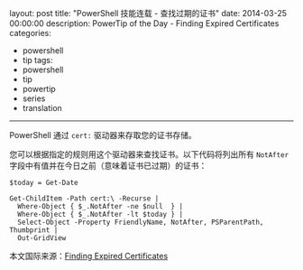 ﻿layout: post
title: "PowerShell 技能连载 - 查找过期的证书"
date: 2014-03-25 00:00:00
description: PowerTip of the Day - Finding Expired Certificates
categories:
- powershell
- tip
tags:
- powershell
- tip
- powertip
- series
- translation
---
PowerShell 通过 `cert:` 驱动器来存取您的证书存储。

您可以根据指定的规则用这个驱动器来查找证书。以下代码将列出所有 `NotAfter` 字段中有值并在今日之前（意味着证书已过期）的证书：

	$today = Get-Date
	
	Get-ChildItem -Path cert:\ -Recurse |
	  Where-Object { $_.NotAfter -ne $null  } |
	  Where-Object { $_.NotAfter -lt $today } |
	  Select-Object -Property FriendlyName, NotAfter, PSParentPath, Thumbprint |
	  Out-GridView

<!--more-->
本文国际来源：[Finding Expired Certificates](http://community.idera.com/powershell/powertips/b/tips/posts/finding-expired-certificates)
